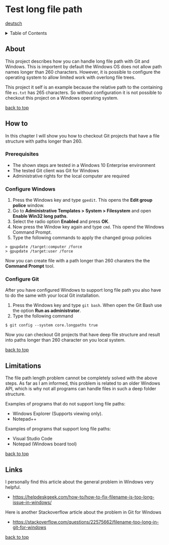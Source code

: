 # Test long file path

[deutsch](./README_de.md)

<details>
  <summary>Table of Contents</summary>

* [About](#about)
* [How to](#how-to)
  1. [Prerequisites](#prerequisites)
  2. [Configure Windows](#configure-windows)
  3. [Configure Git](#configure-git)
* [Limitations](#limitations)
* [Links](#links)
  
</details>

## About

This project describes how you can handle long file path with Git and Windows.
This is importent by default the Windows OS does not allow path names longer than 260 characters.
However, it is possible to configure the operating system to allow limited work with overlong file trees.

This project it self is an example because the relative path to the containing file `es.txt` has 265 characters.
So without configuration it is not possible to checkout this project on a Windows operating system.

[back to top](#test-long-file-path)

## How to

In this chapter I will show you how to checkout Git projects that have a file structure with paths longer than 260.

### Prerequisites

* The shown steps are tested in a Windows 10 Enterprise environment
* The tested Git client was Git for Windows
* Administrative rights for the local computer are required

### Configure Windows

1. Press the Windows key and type `gpedit`.
This opens the __Edit group police__ window.
2. Go to __Administrative Templates > System > Filesystem__ and open __Enable Win32 long paths__.
3. Select the radio option __Enabled__ and press __OK__.
4. Now press the Window key again and type `cmd`. This opend the Windows Command Prompt.
5. Type the following commands to apply the changed group policies

```
> gpupdate /target:computer /force
> gpupdate /target:user /force
```

Now you can create file with a path longer than 260 charaters the the __Command Prompt__ tool.

### Configure Git

After you have configured Windows to support long file path you also have to do the same with your local Git installation.

1. Press the Windows key and type `git bash`. When open the Git Bash use the option __Run as administrator__.
2. Type the following command

```
$ git config --system core.longpaths true
```

Now you can checkout Git projects that have deep file structure and result into paths longer than 260 character on you local system.

[back to top](#test-long-file-path)

## Limitations

The file path length problem cannot be completely solved with the above steps.
As far as I am informed, this problem is related to an older Windows API, which is why not all programs can handle files in such a deep folder structure. 

Examples of programs that do not support long file paths:
* Windows Explorer (Supports viewing only).
* Notepad++

Examples of programs that support long file paths:
* Visual Studio Code
* Notepad (Windows board tool)

[back to top](#test-long-file-path)

## Links

I personally find this article about the general problem in Windows very helpful.
 * https://helpdeskgeek.com/how-to/how-to-fix-filename-is-too-long-issue-in-windows/

Here is another Stackoverflow article about the problem in Git for Windows
 * https://stackoverflow.com/questions/22575662/filename-too-long-in-git-for-windows

 [back to top](#test-long-file-path)